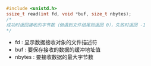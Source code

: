```c
#include <unistd.h>
ssize_t read(int fd, void *buf, size_t nbytes);
/*
成功时返回接收的字节数（但遇到文件结尾则返回 0），失败时返回 -1
*/
```
+ fd : 显示数据接收对象的文件描述符
+ buf : 要保存接收的数据的缓冲地址值
+ nbytes : 要接收数据的最大字节数